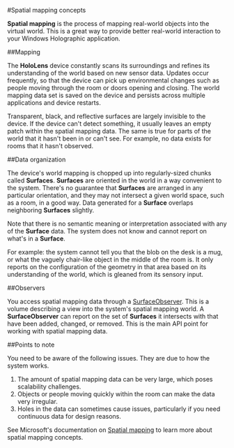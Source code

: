 #Spatial mapping concepts

__Spatial mapping__ is the process of mapping real-world objects into the virtual world. This is a great way to provide better real-world interaction to your Windows Holographic application.

##Mapping

The __HoloLens__ device constantly scans its surroundings and refines its understanding of the world based on new sensor data. Updates occur frequently, so that the device can pick up environmental changes such as people moving through the room or doors opening and closing. The world mapping data set is saved on the device and persists across multiple applications and device restarts. 

Transparent, black, and reflective surfaces are largely invisible to the device. If the device can't detect something, it usually leaves an empty patch within the spatial mapping data. The same is true for parts of the world that it hasn't been in or can't see. For example, no data exists for rooms that it hasn't observed.

##Data organization

The device's world mapping is chopped up into regularly-sized chunks called __Surfaces__. __Surfaces__ are oriented in the world in a way convenient to the system. There's no guarantee that __Surfaces__ are arranged in any particular orientation, and they may not intersect a given world space, such as a room, in a good way. Data generated for a __Surface__ overlaps neighboring __Surfaces__ slightly.

Note that there is no semantic meaning or interpretation associated with any of the __Surface__ data. The system does not know and cannot report on what's in a __Surface__. 

For example: the system cannot tell you that the blob on the desk is a mug, or what the vaguely chair-like object in the middle of the room is. It only reports on the configuration of the geometry in that area based on its understanding of the world, which is gleaned from its sensory input.

##Observers

You access spatial mapping data through a [SurfaceObserver](ScriptRef:VR.WSA.SurfaceObserver.html). This is a volume describing a view into the system's spatial mapping world. A __SurfaceObserver__ can report on the set of __Surfaces__ it intersects with that have been added, changed, or removed. This is the main API point for working with spatial mapping data.

##Points to note

You need to be aware of the following issues. They are due to how the system works. 

1.  The amount of spatial mapping data can be very large, which poses scalability challenges.
2.  Objects or people moving quickly within the room can make the data very irregular.
3.  Holes in the data can sometimes cause issues, particularly if you need continuous data for design reasons.

See Microsoft's documentation on [Spatial mapping](https://dev.windows.com/en-us/holographic/spatial_mapping) to learn more about spatial mapping concepts.